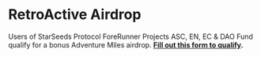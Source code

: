 # RetroActive Airdrop

Users of StarSeeds Protocol ForeRunner Projects ASC, EN, EC & DAO Fund qualify for a bonus Adventure Miles airdrop. [**Fill out this form to qualify**](https://forms.gle/tJExGRpVWUF9tu4Q8)**.**
